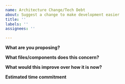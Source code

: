 ```yaml
---
name: Architecture Change/Tech Debt
about: Suggest a change to make development easier
title: ''
labels: ''
assignees: ''

---
```


**What are you proposing?**

**What files/components does this concern?**

**What would this improve over how it is now?**

**Estimated time commitment**
